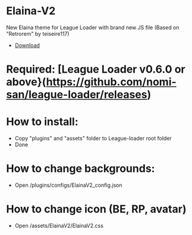 # Elaina-V2
New Elaina theme for League Loader with brand new JS file
(Based on "Retrorem" by teiseire117)

 - [Download](https://codeload.github.com/Roydevil/Elaina-V2/zip/refs/tags/v1.0.2)
 
# Required: [League Loader v0.6.0 or above}(https://github.com/nomi-san/league-loader/releases)
 
# How to install:
 - Copy "plugins" and "assets" folder to League-loader root folder
 - Done


# How to change backgrounds:
 - Open /plugins/configs/ElainaV2_config.json
 
 
# How to change icon (BE, RP, avatar)
 - Open /assets/ElainaV2/ElainaV2.css

